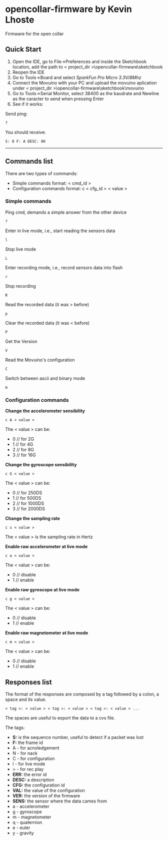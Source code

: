 # opencollar-firmware by Kevin Lhoste

Firmware for the open collar

 ## Quick Start

1. Open the IDE, go to File->Preferences and inside the Sketchbook location, add the path to < project_dir >\opencollar-firmware\sketchbook
2. Reopen the IDE
3. Go to Tools->Board and select *SparkFun Pro Micro 3.3V/8Mhz*
4. Connect the Movuino with your PC and upload the movuino aplication under < project_dir >\opencollar-firmware\sketchbook\movuino
5. Go to Tools->Serial Monitor, select 38400 as the baudrate and Newline as the caracter to send when pressing Enter
6. See if it works:

Send ping:

    ?

You should receive:

    S: 0 F: A DESC: OK


-------------------------------------------------------
## Commands list 

There are two types of commands:

* Simple commands format: < cmd_id >
* Configuration commands format: c < cfg_id > < value >

### Simple commands

Ping cmd, demands a simple answer from the other device

    ?

Enter in live mode, i.e., start reading the sensors data

    l

Stop live mode

    L

Enter recording mode, i.e., record sensors data into flash

    r

Stop recording

    R

Read the recorded data (it was > before)

    p

Clear the recorded data (it was < before)

    P

Get the Version

    V

Read the Movuino's configuration

    C

Switch between ascii and binary mode

    m

### Configuration commands

**Change the accelerometer sensibility**


    c A < value >

The < value > can be:
 * 0 // for 2G
 * 1 // for 4G
 * 2 // for 8G
 * 3 // for 16G

**Change the gyroscope sensibility**


    c G < value >

The < value > can be:
 * 0 // for 250DS
 * 1 // for 500DS
 * 2 // for 1000DS
 * 3 // for 2000DS

**Change the sampling rate**

    c s < value >

The < value > is the sampling rate in Hertz

**Enable raw accelerometer at live mode**


    c a < value >

The < value > can be:
 * 0 // disable
 * 1 // enable

**Enable raw gyroscope at live mode**


    c g < value >

The < value > can be:
 * 0 // disable
 * 1 // enable

**Enable raw magnetometer at live mode**


    c m < value >

The < value > can be:
 * 0 // disable
 * 1 // enable


## Responses list

The format of the responses are composed by a tag followed by a colon, a space and its value.

    < tag >: < value > < tag >: < value > < tag >: < value > ...

The spaces are useful to export the data to a cvs file.

The tags:  
* **S:** is the sequence number, useful to detect if a packet was lost
* **F:** the frame id
 * A - for acnoledgement
 * N - for nack
 * C - for configuration
 * l - for live mode
 * \> - for rec play
* **ERR:** the error id
* **DESC:** a description
* **CFG:** the configuration id
* **VAL:** the value of the configuration
* **VER:** the version of the firmware
* **SENS:** the sensor where the data cames from
 * a - accelerometer
 * g - gyroscope
 * m - magnetometer
 * q - quaternion
 * e - euler
 * y - gravity
